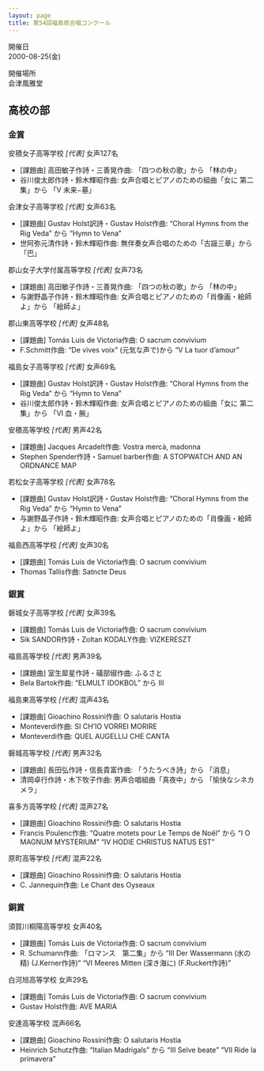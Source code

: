 ```yaml
---
layout: page
title: 第54回福島県合唱コンクール
---
```

開催日  
2000-08-25(金)

開催場所  
会津風雅堂

高校の部
--------

### 金賞

<span class="choir-name">安積女子高等学校</span> *\[代表\]*
女声127名

-   \[課題曲\] 高田敏子作詩・三善晃作曲: 「四つの秋の歌」から 「林の中」
-   谷川俊太郎作詩・鈴木輝昭作曲: 女声合唱とピアノのための組曲「女に 第二集」から 「Ⅴ 未来−墓」

<span class="choir-name">会津女子高等学校</span> *\[代表\]*
女声63名

-   \[課題曲\] Gustav Holst訳詩・Gustav Holst作曲: “Choral Hymns from the Rig Veda” から “Hymn to Vena”
-   世阿弥元清作詩・鈴木輝昭作曲: 無伴奏女声合唱のための「古謡三章」から 「巴」

<span class="choir-name">郡山女子大学付属高等学校</span> *\[代表\]*
女声73名

-   \[課題曲\] 高田敏子作詩・三善晃作曲: 「四つの秋の歌」から 「林の中」
-   与謝野晶子作詩・鈴木輝昭作曲: 女声合唱とピアノのための「肖像画・絵師よ」から 「絵師よ」

<span class="choir-name">郡山東高等学校</span> *\[代表\]*
女声48名

-   \[課題曲\] Tomás Luis de Victoria作曲: O sacrum convivium
-   F.Schmitt作曲: “De vives voix” (元気な声で)から “Ⅴ La tuor d’amour”

<span class="choir-name">福島女子高等学校</span> *\[代表\]*
女声69名

-   \[課題曲\] Gustav Holst訳詩・Gustav Holst作曲: “Choral Hymns from the Rig Veda” から “Hymn to Vena”
-   谷川俊太郎作詩・鈴木輝昭作曲: 女声合唱とピアノのための組曲「女に 第二集」から 「Ⅵ 血・腕」

<span class="choir-name">安積高等学校</span> *\[代表\]*
男声42名

-   \[課題曲\] Jacques Arcadelt作曲: Vostra mercà, madonna
-   Stephen Spender作詩・Samuel barber作曲: A STOPWATCH AND AN ORDNANCE MAP

<span class="choir-name">若松女子高等学校</span> *\[代表\]*
女声78名

-   \[課題曲\] Gustav Holst訳詩・Gustav Holst作曲: “Choral Hymns from the Rig Veda” から “Hymn to Vena”
-   与謝野晶子作詩・鈴木輝昭作曲: 女声合唱とピアノのための「肖像画・絵師よ」から 「絵師よ」

<span class="choir-name">福島西高等学校</span> *\[代表\]*
女声30名

-   \[課題曲\] Tomás Luis de Victoria作曲: O sacrum convivium
-   Thomas Tallis作曲: Satncte Deus

### 銀賞

<span class="choir-name">磐城女子高等学校</span> *\[代表\]*
女声39名

-   \[課題曲\] Tomás Luis de Victoria作曲: O sacrum convivium
-   Sik SANDOR作詩・Zoltan KODALY作曲: VIZKERESZT

<span class="choir-name">福島高等学校</span> *\[代表\]*
男声39名

-   \[課題曲\] 室生犀星作詩・礒部俶作曲: ふるさと
-   Bela Bartok作曲: “ELMULT IDOKBOL” から Ⅲ

<span class="choir-name">福島東高等学校</span> *\[代表\]*
混声43名

-   \[課題曲\] Gioachino Rossini作曲: O salutaris Hostia
-   Monteverdi作曲: SI CH’IO VORREI MORIRE
-   Monteverdi作曲: QUEL AUGELLIJ CHE CANTA

<span class="choir-name">磐城高等学校</span> *\[代表\]*
男声32名

-   \[課題曲\] 長田弘作詩・信長貴富作曲: 「うたうべき詩」から 「消息」
-   清岡卓行作詩・木下牧子作曲: 男声合唱組曲「真夜中」から 「愉快なシネカメラ」

<span class="choir-name">喜多方高等学校</span> *\[代表\]*
混声27名

-   \[課題曲\] Gioachino Rossini作曲: O salutaris Hostia
-   Francis Poulenc作曲: “Quatre motets pour Le Temps de Noël” から “Ⅰ O MAGNUM MYSTERIUM” “Ⅳ HODIE CHRISTUS NATUS EST”

<span class="choir-name">原町高等学校</span> *\[代表\]*
混声22名

-   \[課題曲\] Gioachino Rossini作曲: O salutaris Hostia
-   C. Jannequin作曲: Le Chant des Oyseaux

### 銅賞

<span class="choir-name">須賀川桐陽高等学校</span>
女声40名

-   \[課題曲\] Tomás Luis de Victoria作曲: O sacrum convivium
-   R. Schumann作曲: 「ロマンス　第二集」から “Ⅲ Der Wassermann (水の精) (J.Kerner作詩)” “Ⅵ Meeres Mitten (深き海に) (F.Ruckert作詩)”

<span class="choir-name">白河旭高等学校</span>
女声29名

-   \[課題曲\] Tomás Luis de Victoria作曲: O sacrum convivium
-   Gustav Holst作曲: AVE MARIA

<span class="choir-name">安達高等学校</span>
混声66名

-   \[課題曲\] Gioachino Rossini作曲: O salutaris Hostia
-   Heinrich Schutz作曲: “Italian Madrigals” から “Ⅲ Selve beate” “Ⅶ Ride la primavera”
